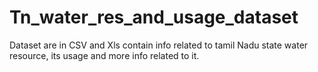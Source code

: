 # Tn_water_res_and_usage_dataset
Dataset are in CSV and Xls contain info related to tamil Nadu state water resource, its usage and more info related to it. 
